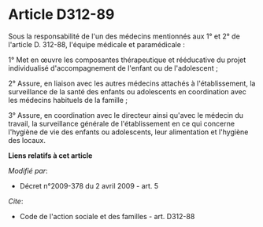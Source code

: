 # Article D312-89

Sous la responsabilité de l'un des médecins mentionnés aux 1° et 2° de l'article D. 312-88, l'équipe médicale et
paramédicale : 

1° Met en œuvre les composantes thérapeutique et rééducative du projet individualisé d'accompagnement de l'enfant ou de
l'adolescent ; 

2° Assure, en liaison avec les autres médecins attachés à l'établissement, la surveillance de la santé des enfants ou
adolescents en coordination avec les médecins habituels de la famille ; 

3° Assure, en coordination avec le directeur ainsi qu'avec le médecin du travail, la surveillance générale de l'établissement
en ce qui concerne l'hygiène de vie des enfants ou adolescents, leur alimentation et l'hygiène des locaux.

**Liens relatifs à cet article**

_Modifié par_:

  - Décret n°2009-378 du 2 avril 2009 - art. 5

_Cite_:

  - Code de l'action sociale et des familles - art. D312-88
